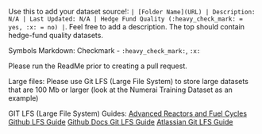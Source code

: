 Use this to add your dataset source!: ```| [Folder Name](URL) | Description: N/A | Last Updated: N/A | Hedge Fund Quality (:heavy_check_mark: = yes, :x: = no) |```. Feel free to add a description. The top should contain hedge-fund quality datasets.

Symbols Markdown: Checkmark -  ```:heavy_check_mark:```, ```:x:```

Please run the ReadMe prior to creating a pull request.

Large files: Please use Git LFS (Large File System) to store large datasets that are 100 Mb or larger (look at the Numerai Training Dataset as an example)

GIT LFS (Large File System) Guides:
[Advanced Reactors and Fuel Cycles Github LFS Guide](https://arfc.github.io/manual/guides/git-lfs)
[Github Docs Git LFS Guide](https://docs.github.com/en/repositories/working-with-files/managing-large-files/configuring-git-large-file-storage)
[Atlassian Git LFS Guide](https://www.atlassian.com/git/tutorials/git-lfs)
